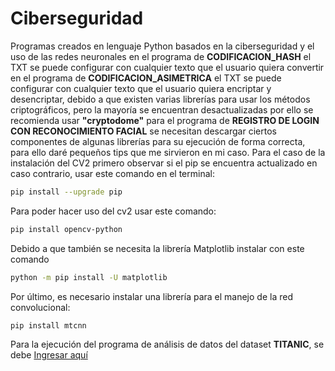 # Ciberseguridad 

Programas creados en lenguaje Python basados en la ciberseguridad y el uso de las redes neuronales en el programa de **CODIFICACION_HASH** el TXT se puede configurar con cualquier texto que el usuario quiera convertir en el programa de **CODIFICACION_ASIMETRICA** el TXT se puede configurar con cualquier texto que el usuario quiera encriptar y desencriptar, debido a que existen varias librerías para usar los métodos criptográficos, pero la mayoría se encuentran desactualizadas por ello se recomienda usar __"cryptodome"__ para el programa de **REGISTRO DE LOGIN CON RECONOCIMIENTO FACIAL** se necesitan descargar ciertos componentes de algunas librerías para su ejecución de forma correcta, para ello daré pequeños tips que me sirvieron en mi caso. Para el caso de la instalación del CV2 primero observar si el pip se encuentra actualizado en caso contrario, usar este comando en el terminal:

```bash
pip install --upgrade pip
``` 

Para poder hacer uso del cv2 usar este comando:

```bash
pip install opencv-python
```

Debido a que también se necesita la librería Matplotlib instalar con este comando 

```bash
python -m pip install -U matplotlib
```

Por último, es necesario instalar una librería para el manejo de la red convolucional:

```bash
pip install mtcnn
```

Para la ejecución del programa de análisis de datos del dataset **TITANIC**, se debe [Ingresar aquí](https://colab.research.google.com/drive/1sEe2hvTkgcfgktxNVH4c3POKr_luKxbM?usp=sharing)
